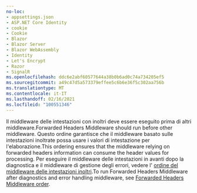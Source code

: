 ```yaml
---
no-loc:
- appsettings.json
- ASP.NET Core Identity
- cookie
- Cookie
- Blazor
- Blazor Server
- Blazor WebAssembly
- Identity
- Let's Encrypt
- Razor
- SignalR
ms.openlocfilehash: ddc6e2abf60577644a38b0b6ad0c74a734205ef5
ms.sourcegitcommit: a49c47d5a573379effee5c6b6e36f5c302aa756b
ms.translationtype: MT
ms.contentlocale: it-IT
ms.lasthandoff: 02/16/2021
ms.locfileid: "100551346"
---
```

<span data-ttu-id="41f12-101">Il middleware delle intestazioni con inoltri deve essere eseguito prima di altri middleware.</span><span class="sxs-lookup"><span data-stu-id="41f12-101">Forwarded Headers Middleware should run before other middleware.</span></span> <span data-ttu-id="41f12-102">Questo ordine garantisce che il middleware basato sulle intestazioni inoltrate possa usare i valori di intestazione per l'elaborazione.</span><span class="sxs-lookup"><span data-stu-id="41f12-102">This ordering ensures that the middleware relying on forwarded headers information can consume the header values for processing.</span></span> <span data-ttu-id="41f12-103">Per eseguire il middleware delle intestazioni in avanti dopo la diagnostica e il middleware di gestione degli errori, vedere l' [ordine del middleware delle intestazioni inoltri](xref:host-and-deploy/proxy-load-balancer#fhmo).</span><span class="sxs-lookup"><span data-stu-id="41f12-103">To run Forwarded Headers Middleware after diagnostics and error handling middleware, see [Forwarded Headers Middleware order](xref:host-and-deploy/proxy-load-balancer#fhmo).</span></span>